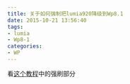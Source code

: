 ```yaml
---
title: 关于如何强制把lumia920降级到Wp8.1
date: 2015-10-21 13:56:40
tags: 
- lumia
- Wp8-1
categories: 
- WP
---
```


<!--more-->

看[这个教程](http://bbs.lumwp.com/thread-139536-1-1.html%20dospy%E8%AE%BA%E5%9D%9B)中的强刷部分